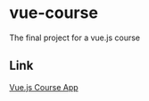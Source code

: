 # vue-course
The final project for a vue.js course

## Link
[Vue.js Course App](https://vue-course-69612.web.app)
